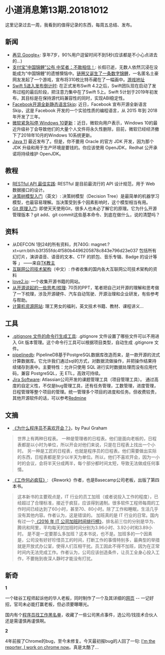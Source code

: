 # 小道消息第13期.20181012

这里记录过去一周，我看到的值得记录的东西，每周五总结、发布。

## 新闻

* [再见 Google+](https://www.blog.google/technology/safety-security/project-strobe/amp/): 享年7岁，90%用户逗留时间不到5秒(应该都是不小心点进去的...)
* [支付宝“中国锦鲤”公布 中奖者：不敢相信！](https://www.cnbeta.com/articles/tech/775105.htm): 长假已逝，无数人依然沉浸在没能成为“中国锦鲤”的遗憾懊恼中。[链圈又诞生了一条数字锦鲤](https://mp.weixin.qq.com/s/GWwxOhAriwKGVIhGRYSAFg)，一名匿名土豪网友发起了一个游戏，宣布将310枚比特币藏在了一幅画中。[游戏地址](https://bitcoinchallenge.codes/)
* [Swift 5进入发布倒计时](http://www.infoq.com/cn/news/2018/10/swift-5-towards-release): 在正式发布Swift 4.2之后，Swift团队现在启动了发布过程的最后阶段，把注意力集中在了Swift 5上。Swift 5计划于2019年初发布，其目标是在保持源代码兼容性的同时，实现ABI稳定性。
* [Facebook开源全新静态语言Skip](https://time.geekbang.org/column/article/41069): 近日，Facebook 宣布开源全新语言 Skip，这是 Facebook 开发的一个实验性质的编程语言，从 2015 年到 2018 年开发了三年。
* [微软紧急叫停 Windows 10更新](https://www.williamlong.info/archives/5481.html)：近日，微软向用户表示，Windows 10的最近升级补丁会导致他们的大量个人文件将永久性删除，目前，微软已经经济撤下了2018年10月的Windows 10系统更新。
* [Java 11](https://blog.joda.org/2018/09/do-not-fall-into-oracles-java-11-trap.html) 最近发布了。但是，你不要用 Oracle 的官方 JDK 开发，因为那个 JDK 升级和用于生产环境是要钱的。你应该使用 OpenJDK，Redhat 公开承诺将持续维护 OpenJDK。

## 教程

* [RESTful API 最佳实践](https://blog.florimondmanca.com/restful-api-design-13-best-practices-to-make-your-users-happy): RESTful 是目前最流行的 API 设计规范，用于 Web 数据接口的设计。
* [决策树模型入门](https://heartbeat.fritz.ai/introduction-to-decision-tree-learning-cd604f85e236)（英文）: 决策树模型（Decision Tree）是最简单的机器学习模型，也最容易理解。当决策受到多个因素影响时，这个模型相当有用。
* [Git 原理入门](http://www.ruanyifeng.com/blog/2018/10/git-internals.html): 即使天天使用Git，很多人也未必了解它的原理。它为什么开源管理版本？git add、git commit这些基本命令、到底在做什么，说的清楚吗？

## 资料

* 从DEFCON 1到24的所有资料，共740G: magnet:?xt=urn:btih:b3f355fdc4f580b4496205878c843e796d23e037 包括所有幻灯片，演讲语音、语音的文本、CTF 的抓包、音乐专辑、Badge 的设计等等 ​​​」  ——来自[TK教主](https://www.zhihu.com/question/20835089)
* [互联网公司技术架构](https://github.com/davideuler/architecture.of.internet-product)（中文）: 作者收集的国内各大互联网公司技术架构的资料
* [love2.io](https://love2.io/): 一个收集开源书籍的网站。
* [从开源说起的一些思考/梳理](https://docs.huihoo.com/open-source/opensource-and-freedom-201810.pdf): 70页的PPT，笔者把自己对开源的理解和思考做了一下梳理，涉及开源硬件、汽车自动驾驶、开源治理和企业研发，有些参考与帮助。
* [计算机资源网站](https://www.jiqizhixin.com/articles/2018-10-09-2): 理工男女的福利，英文技术书籍、教材、课程讲义...

## 工具

* [.gitignore 文件的命令行生成工具](https://github.com/TejasQ/add-gitignore): .gitignore 文件设置了哪些文件可以不用进入 Git 版本管理。这个命令行工具可以根据项目类型，自动生成 .gitignore 文件。
* [pipelinedb](https://github.com/pipelinedb/pipelinedb): PipelineDB基于PostgreSQL数据库改造而来，是一款开源的流式计算数据库。它允许我们通过sql的方式，对数据流做操作，并把操作结果持续储存到表中。主要特性：允许只使用 SQL 进行实时数据处理而没有应用代码，兼容 PostgreSQL，无 ETL，高效可持续。
* [Jira Software](https://support.atlassian.com/jirasoftware/): Atlassian公司开发的课题管理工具（项目管理工具）。 通过高度的自定义性，不仅是bug管理工具，还有任务管理，工数管理，进度管理，日程管理等整个项目的管理。统一管理多个项目的进度和任务。但收费较贵，其他开源软件的话，可以参考[Redmine](http://www.redmine.org/)

## 文摘

* [《为什么程序员不喜欢开会？》](http://paulgraham.com/makersschedule.html)，by Paul Graham

> 世界上有两种日程表。
> 一种是管理者的日程表。他们是面向老板的，日程表都是以小时为单位，所以开会对他们来说，只是在日程表上找出一个小时。
> 另一种是工匠的日程表，也就是程序员的日程表。他们需要做出实际的东西，日程表都是至少以半天为单位。所以，他们不喜欢开会，因为一小时的会议，会将半天分成两半，每个部分都时间太短，导致无法做成任何事情。

* [《工作何必疯狂》](https://basecamp.com/books/calm): 《Rework》作者，也是Basecamp公司老板，出版了第四本书。

> 这本新书的主要观点是，IT 行业的员工加班（或者说投入工作的程度），已经超过了合理标准，接近于疯狂，应该得到遏制。很多软件工程师每周的工作时间已经达到了60小时，甚至70、80小时。除了工作和睡眠，生活几乎没有其他内容。作者认为，这是错误的。
> 加班真的是 IT 行业的日常。国内有过一个[《2016 年 IT 公司加班时间排行榜》](http://news.zol.com.cn/623/6234607.html)，排名前三位的分别是华为、腾讯和阿里，平均每天的加班时间分别为3.96小时、3.92小时和3.89小时。
> 是不是一定要那么多加班？这本书说，也不是。加班多的一个因素是，公司没有好好珍惜员工的时间，打断工作的事情特别多，最典型的举措就是开放式办公室，使得人们互相干扰。员工因此不得不加班，因为在正常时间内无法完成工作。作者认为，公司应该创造条件，让员工全身心投入工作，不要拖到夜深人静时才能没有打扰。

## 新奇

**1**

一个硅谷工程师起诉他的华人老板，同时制作了一个及其详细的[网页](http://sadeghi.com/dr-iman-sadeghi-v-pinscreen-inc-et-al/) -- 一记好招，官司未必能打赢老板，但必须要曝曝光。

国内有个[程序员找工作黑名单](https://github.com/shengxinjing/programmer-job-blacklist)，收藏了一些公司黑点事件，选公司/找技术合伙人还是需谨慎再谨慎啊。

**2**

4年前报了Chrome的bug，至今未修复。今天最初报bug的人回了一句: [I'm the reporter, I work on chrome now](https://bugs.chromium.org/p/chromium/issues/detail?id=405925&desc=2)。真是太酷了...


